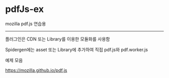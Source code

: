 # pdfJs-ex
mozilla pdf.js 연습용

------------------------

플러그인은 CDN 또는 Library를 이용한 모듈화를 사용함

Spidergen에는 asset 또는 Library에 추가하여 직접 pdf.js와 pdf.worker.js

예제 모음

https://mozilla.github.io/pdf.js
